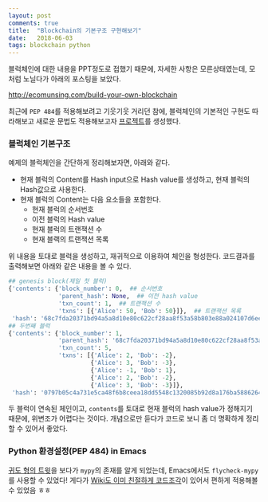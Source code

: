 ```yaml
---
layout: post
comments: true
title:  "Blockchain의 기본구조 구현해보기"
date:   2018-06-03
tags: blockchain python
---
```


블럭체인에 대한 내용을 PPT정도로 접했기 때문에, 자세한 사항은 모른상태였는데, 모처럼 노닐다가 아래의 포스팅을 보았다.

http://ecomunsing.com/build-your-own-blockchain

최근에 `PEP 484`를 적용해보려고 기웃기웃 거리던 참에, 블럭체인의 기본적인 구현도 따라해보고 새로운 문법도 적용해보고자 [프로젝트](https://github.com/Rakk4403/blockchain-basic-practice)를 생성했다.

### 블럭체인 기본구조

예제의 블럭체인을 간단하게 정리해보자면, 아래와 같다.
* 현재 블럭의 Content를 Hash input으로 Hash value를 생성하고, 현재 블럭의 Hash값으로 사용한다.
* 현재 블럭의 Content는 다음 요소들을 포함한다.
  * 현재 블럭의 순서번호
  * 이전 블럭의 Hash value
  * 현재 블럭의 트랜잭션 수
  * 현재 블랙의 트랜잭션 목록

위 내용을 토대로 블럭을 생성하고, 재귀적으로 이용하여 체인을 형성한다. 코드결과를 출력해보면 아래와 같은 내용을 볼 수 있다.

```python
## genesis block(제일 첫 블럭)
{'contents': {'block_number': 0,  ## 순서번호
              'parent_hash': None,  ## 이전 hash value
              'txn_count': 1,  ## 트랜잭션 수
              'txns': [{'Alice': 50, 'Bob': 50}]},  ## 트랜잭션 목록
 'hash': '68c7fda20371bd94a5a8d10e80c622cf28aa8f53a58b803e88a024107d6ee475'}  ## 현재 블럭에서 생성된 hash value
## 두번째 블럭
{'contents': {'block_number': 1,
              'parent_hash': '68c7fda20371bd94a5a8d10e80c622cf28aa8f53a58b803e88a024107d6ee475',
              'txn_count': 5,
              'txns': [{'Alice': 2, 'Bob': -2},
                       {'Alice': 3, 'Bob': -3},
                       {'Alice': -1, 'Bob': 1},
                       {'Alice': 2, 'Bob': -2},
                       {'Alice': 3, 'Bob': -3}]},
 'hash': '0797b05c4a731e5ca48f6b8ceea18dd5548c1320085b92d8a176ba5886264bf3'}
```

두 블럭이 연속된 체인이고, `contents`를 토대로 현재 블럭의 hash value가 정해지기 때문에, 위변조가 어렵다는 것이다. 개념으로만 듣다가 코드로 보니 좀 더 명확하게 정리할 수 있어서 좋았다.

### Python 환경설정(PEP 484) in Emacs

[귀도 형의 트윗](https://twitter.com/gvanrossum/status/1001869119937961984)을 보다가 `mypy`의 존재를 알게 되었는데, Emacs에서도 `flycheck-mypy`를 사용할 수 있었다! 게다가 [Wiki도 이미 친절하게 코드조각](http://wikemacs.org/wiki/Python#MyPy_checks)이 있어서 편하게 적용해볼 수 있었음 ㅎㅎ
